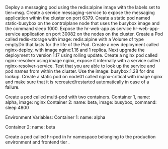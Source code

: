 Deploy a messaging pod using the redis:alpine image with the labels set to tier=msg.
Create a service messaging-service to expose the messaging application within the cluster on port 6379.
Create a static pod named static-busybox on the controlplane node that uses the busybox image and the command sleep 1000.
Expose the hr-web-app as service hr-web-app-service application on port 30082 on the nodes on the cluster.
Create a Pod called redis-storage with image: redis:alpine with a Volume of type emptyDir that lasts for the life of the Pod.
Create a new deployment called nginx-deploy, with image nginx:1.16 and 1 replica. Next upgrade the deployment to version 1.17 using rolling update.
Create a nginx pod called nginx-resolver using image nginx, expose it internally with a service called nginx-resolver-service. Test that you are able to look up the service and pod names from within the cluster. Use the image: busybox:1.28 for dns lookup.
Create a static pod on node01 called nginx-critical with image nginx and make sure that it is recreated/restarted automatically in case of a failure.

Create a pod called multi-pod with two containers.
  Container 1, name: alpha, image: nginx
  Container 2: name: beta, image: busybox, command: sleep 4800

Environment Variables:
  Container 1:
    name: alpha

  Container 2:
    name: beta

Create a pod called hr-pod in hr namespace belonging to the production environment and frontend tier .